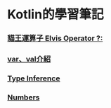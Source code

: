 # Kotlin的學習筆記

### [貓王運算子 Elvis Operator ?:](https://yayachang.github.io/Kotlin/elvis_operator)
### [var、val介紹](https://yayachang.github.io/Kotlin/variable)
### [Type Inference](https://yayachang.github.io/Kotlin/type_inference)
### [Numbers](https://yayachang.github.io/Kotlin/numbers)
